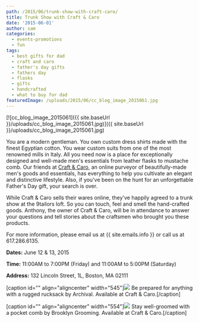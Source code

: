 ```yaml
---
path: /2015/06/trunk-show-with-craft-caro/
title: Trunk Show with Craft & Caro
date: '2015-06-01'
author: sam
categories:
  - events-promotions
  - fun
tags:
  - best gifts for dad
  - craft and caro
  - father's day gifts
  - fathers day
  - flasks
  - gifts
  - handcrafted
  - what to buy for dad
featuredImage: /uploads/2015/06/cc_blog_image_2015061.jpg
---
```

[![cc_blog_image_2015061]({{ site.baseUrl }}/uploads/cc_blog_image_2015061.jpg)]({{ site.baseUrl }}/uploads/cc_blog_image_2015061.jpg)

You are a modern gentleman. You own custom dress shirts made with the finest Egyptian cotton. You wear custom suits from one of the most renowned mills in Italy. All you need now is a place for exceptionally designed and well-made men's essentials from leather flasks to mustache comb. Our friends at [Craft & Caro](http://craftandcaro.com), an online purveyor of beautifully-made men's goods and essentials, has everything to help you cultivate an elegant and distinctive lifestyle. Also, if you've been on the hunt for an unforgettable Father's Day gift, your search is over.

While Craft & Caro sells their wares online, they've happily agreed to a trunk show at the 9tailors loft. So you can touch, feel and smell the hand-crafted goods. Anthony, the owner of Craft & Caro, will be in attendance to answer your questions and tell stories about the craftsmen who brought you these products.

For more information, please email us at {{ site.emails.info }} or call us at 617.286.6135.

**Dates:** June 12 & 13, 2015

**Time:** 11:00AM to 7:00PM (Friday) and 11:00AM to 5:00PM (Saturday)

**Address:** 132 Lincoln Street, 1L, Boston, MA 02111

\[caption id="" align="aligncenter" width="545"\]![](http://cdn.shopify.com/s/files/1/0226/2177/products/Archival_Clothing_Rucksack_Ranger_Tan_Waxed_front_1024x1024.jpeg?v=1418850334) Be prepared for anything with a rugged rucksack by Archival. Available at Craft & Caro.\[/caption\]

\[caption id="" align="aligncenter" width="554"\]![](http://cdn.shopify.com/s/files/1/0226/2177/products/Brooklyn_Grooming_Comb_front_47b5474a-cd0f-4b37-ab96-9b4a597ef64f_1024x1024.png?v=1415801251) Stay well-groomed with a pocket comb by Brooklyn Grooming. Available at Craft & Caro.\[/caption\]